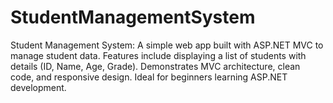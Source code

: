 # StudentManagementSystem
Student Management System: A simple web app built with ASP.NET MVC to manage student data. Features include displaying a list of students with details (ID, Name, Age, Grade). Demonstrates MVC architecture, clean code, and responsive design. Ideal for beginners learning ASP.NET development.

